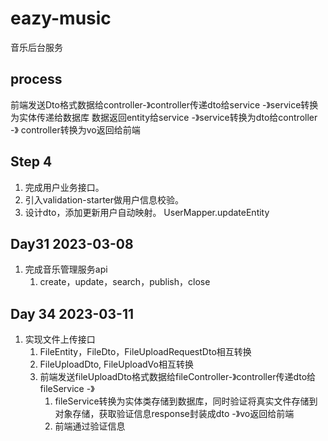 # eazy-music

音乐后台服务

## process
前端发送Dto格式数据给controller-》controller传递dto给service -》service转换为实体传递给数据库
数据返回entity给service -》service转换为dto给controller -》 controller转换为vo返回给前端

## Step 4

1. 完成用户业务接口。
2. 引入validation-starter做用户信息校验。
3. 设计dto，添加更新用户自动映射。 UserMapper.updateEntity

## Day31 2023-03-08

1. 完成音乐管理服务api
   1. create，update，search，publish，close

## Day 34 2023-03-11
1. 实现文件上传接口
   1. FileEntity，FileDto，FileUploadRequestDto相互转换
   2. FileUploadDto, FileUploadVo相互转换
   3. 前端发送fileUploadDto格式数据给fileController-》controller传递dto给fileService -》 
      1. fileService转换为实体类存储到数据库，同时验证将真实文件存储到对象存储，获取验证信息response封装成dto -》vo返回给前端
      2. 前端通过验证信息
